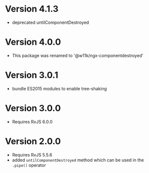 
# Version 4.1.3

- deprecated untilComponentDestroyed


# Version 4.0.0

- This package was renamed to '@w11k/ngx-componentdestroyed'


# Version 3.0.1

- bundle ES2015 modules to enable tree-shaking


# Version 3.0.0

- Requires RxJS 6.0.0


# Version 2.0.0

- Requires RxJS 5.5.6
- added `untilComponentDestroyed` method which can be used in the `.pipe()` operator
